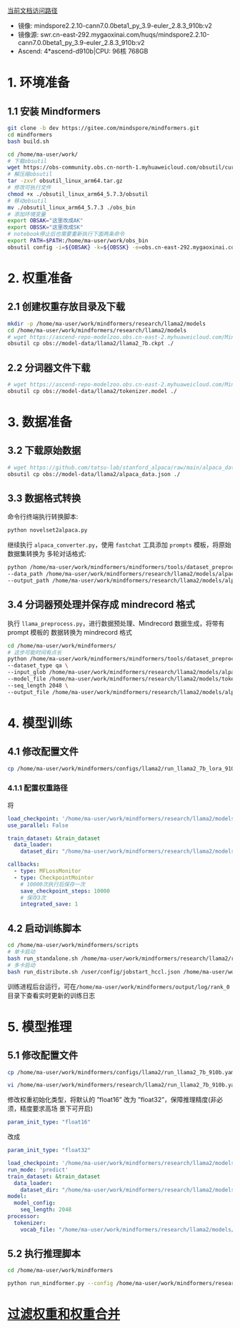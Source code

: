 [当前文档访问路径](https://ai-fae.readthedocs.io/zh-cn/latest/ok_Llama2-7b%20微调推理(910b).html)

- 镜像: mindspore2.2.10-cann7.0.0beta1_py_3.9-euler_2.8.3_910b:v2
- 镜像源: swr.cn-east-292.mygaoxinai.com/huqs/mindspore2.2.10-cann7.0.0beta1_py_3.9-euler_2.8.3_910b:v2
- Ascend: 4*ascend-d910b|CPU: 96核 768GB

# 1. 环境准备

## 1.1 安装 Mindformers

```bash
git clone -b dev https://gitee.com/mindspore/mindformers.git
cd mindformers
bash build.sh

cd /home/ma-user/work/
# 下载obsutil
wget https://obs-community.obs.cn-north-1.myhuaweicloud.com/obsutil/current/obsutil_linux_arm64.tar.gz
# 解压缩obsutil
tar -zxvf obsutil_linux_arm64.tar.gz
# 修改可执行文件
chmod +x ./obsutil_linux_arm64_5.7.3/obsutil
# 移动obsutil
mv ./obsutil_linux_arm64_5.7.3 ./obs_bin
# 添加环境变量
export OBSAK="这里改成AK"
export OBSSK="这里改成SK"
# notebook停止后也需要重新执行下面两条命令
export PATH=$PATH:/home/ma-user/work/obs_bin
obsutil config -i=${OBSAK} -k=${OBSSK} -e=obs.cn-east-292.mygaoxinai.com

```

# 2. 权重准备

## 2.1 创建权重存放目录及下载
```bash
mkdir -p /home/ma-user/work/mindformers/research/llama2/models
cd /home/ma-user/work/mindformers/research/llama2/models
# wget https://ascend-repo-modelzoo.obs.cn-east-2.myhuaweicloud.com/MindFormers/llama2/llama2_7b.ckpt
obsutil cp obs://model-data/llama2/llama2_7b.ckpt ./
```
 
## 2.2 分词器文件下载
```bash
# wget https://ascend-repo-modelzoo.obs.cn-east-2.myhuaweicloud.com/MindFormers/llama2/tokenizer.model
obsutil cp obs://model-data/llama2/tokenizer.model ./
```

# 3. 数据准备

## 3.2 下载原始数据

```bash
# wget https://github.com/tatsu-lab/stanford_alpaca/raw/main/alpaca_data.json
obsutil cp obs://model-data/llama2/alpaca_data.json ./
```

## 3.3 数据格式转换

命令行终端执行转换脚本:

```bash
python novelset2alpaca.py
```

继续执行 `alpaca_converter.py`，使用 `fastchat` 工具添加 `prompts` 模板，将原始数据集转换为 多轮对话格式:

```bash
python /home/ma-user/work/mindformers/mindformers/tools/dataset_preprocess/llama/alpaca_converter.py \
--data_path /home/ma-user/work/mindformers/research/llama2/models/alpaca_data.json \
--output_path /home/ma-user/work/mindformers/research/llama2/models/alpaca-data-conversation.json
```

## 3.4 分词器预处理并保存成 mindrecord 格式

执行 `llama_preprocess.py`，进行数据预处理、Mindrecord 数据生成，将带有 prompt 模板的
数据转换为 mindrecord 格式

```bash
cd /home/ma-user/work/mindformers/
# 这步可能时间有点长
python /home/ma-user/work/mindformers/mindformers/tools/dataset_preprocess/llama/llama_preprocess.py \
--dataset_type qa \
--input_glob /home/ma-user/work/mindformers/research/llama2/models/alpaca-data-conversation.json \
--model_file /home/ma-user/work/mindformers/research/llama2/models/tokenizer.model \
--seq_length 2048 \
--output_file /home/ma-user/work/mindformers/research/llama2/models/alpaca-fastchat2048.mindrecord

```

# 4. 模型训练

## 4.1 修改配置文件

```bash
cp /home/ma-user/work/mindformers/configs/llama2/run_llama2_7b_lora_910b.yaml /home/ma-user/work/mindformers/research/llama2/run_llama2_7b_lora_910b.yaml
```

### 4.1.1 配置权重路径
将
```yaml
load_checkpoint: '/home/ma-user/work/mindformers/research/llama2/models/llama2_7b.ckpt'
use_parallel: False

train_dataset: &train_dataset
  data_loader:
    dataset_dir: "/home/ma-user/work/mindformers/research/llama2/models/alpaca-fastchat2048.mindrecord"

callbacks:
  - type: MFLossMonitor
  - type: CheckpointMointor
    # 10000次执行后保存一次
    save_checkpoint_steps: 10000
    # 保存3次
    integrated_save: 1
```


## 4.2 启动训练脚本

```bash
cd /home/ma-user/work/mindformers/scripts
# 单卡启动
bash run_standalone.sh /home/ma-user/work/mindformers/research/llama2/run_llama2_7b_lora_910b.yaml 0 finetune
# 多卡启动
bash run_distribute.sh /user/config/jobstart_hccl.json /home/ma-user/work/mindformers/research/llama2/run_llama2_7b_lora_910b.yaml [0,8] finetune
```

训练进程后台运行，可在`/home/ma-user/work/mindformers/output/log/rank_0` 目录下查看实时更新的训练日志

# 5. 模型推理

## 5.1 修改配置文件

```bash
cp /home/ma-user/work/mindformers/configs/llama2/run_llama2_7b_910b.yaml /home/ma-user/work/mindformers/research/llama2/run_llama2_7b_910b.yaml

vi /home/ma-user/work/mindformers/research/llama2/run_llama2_7b_910b.yaml
```

修改权重初始化类型，将默认的 ”float16” 改为 ”float32”，保障推理精度(非必须，精度要求高场 景下可开启)

```yaml
param_init_type: "float16"
```
改成
```yaml
param_init_type: "float32"
```

```yaml
load_checkpoint: '/home/ma-user/work/mindformers/research/llama2/models/llama2_7b.ckpt'
run_mode: 'predict'
train_dataset: &train_dataset
  data_loader:
    dataset_dir: "/home/ma-user/work/mindformers/research/llama2/models/alpaca-fastchat2048.mindrecord"
model:
  model_config:
    seq_length: 2048
processor:
  tokenizer:
    vocab_file: "/home/ma-user/work/mindformers/research/llama2/models/tokenizer.model"
```

## 5.2 执行推理脚本

```bash
cd /home/ma-user/work/mindformers

python run_mindformer.py --config /home/ma-user/work/mindformers/research/llama2/run_llama2_7b_910b.yaml --run_mode predict --predict_data 'I love Beijing, because' --use_parallel False
```

# [过滤权重和权重合并](https://ai-fae.readthedocs.io/zh-cn/latest/过滤权重和权重合并.html)